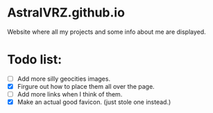 # AstralVRZ.github.io
Website where all my projects and some info about me are displayed.

# Todo list:
- [ ] Add more silly geocities images.
- [x] Firgure out how to place them all over the page.
- [ ] Add more links when I think of them.
- [x] Make an actual good favicon. (just stole one instead.)
